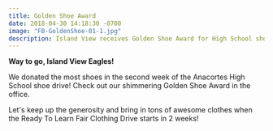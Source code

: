 ```yaml
---
title: Golden Shoe Award
date: 2018-04-30 14:18:30 -0700
image: "FB-GoldenShoe-01-1.jpg"
description: Island View receives Golden Shoe Award for High School shoe drive
---
```

**Way to go, Island View Eagles!** 

We donated the most shoes in the second week of the Anacortes High School shoe drive! Check out our shimmering Golden Shoe Award in the office.

Let's keep up the generosity and bring in tons of awesome clothes when the Ready To Learn Fair Clothing Drive starts in 2 weeks!